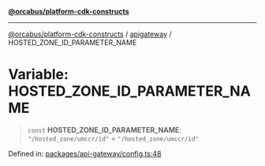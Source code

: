 [**@orcabus/platform-cdk-constructs**](../../../../README.md)

***

[@orcabus/platform-cdk-constructs](../../../../README.md) / [apigateway](../README.md) / HOSTED\_ZONE\_ID\_PARAMETER\_NAME

# Variable: HOSTED\_ZONE\_ID\_PARAMETER\_NAME

> `const` **HOSTED\_ZONE\_ID\_PARAMETER\_NAME**: `"/hosted_zone/umccr/id"` = `"/hosted_zone/umccr/id"`

Defined in: [packages/api-gateway/config.ts:48](https://github.com/OrcaBus/platform-cdk-constructs/blob/main/packages/api-gateway/config.ts#L48)
